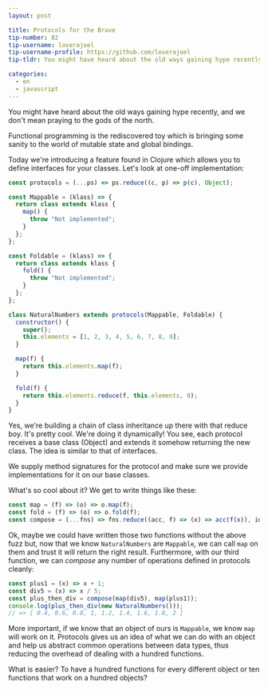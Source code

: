 ```yaml
---
layout: post

title: Protocols for the Brave
tip-number: 82
tip-username: loverajoel
tip-username-profile: https://github.com/loverajoel
tip-tldr: You might have heard about the old ways gaining hype recently, and we don't mean praying to the gods of the north. Today we're introducing a feature found in Clojure which allows you to define interfaces for your classes.

categories:
  - en
  - javascript
---
```


You might have heard about the old ways gaining hype recently, and we don't
mean praying to the gods of the north.

Functional programming is the rediscovered toy which is bringing some sanity
to the world of mutable state and global bindings.

Today we're introducing a feature found in Clojure which allows you to define
interfaces for your classes. Let's look at one-off implementation:

```javascript
const protocols = (...ps) => ps.reduce((c, p) => p(c), Object);

const Mappable = (klass) => {
  return class extends klass {
    map() {
      throw "Not implemented";
    }
  };
};

const Foldable = (klass) => {
  return class extends klass {
    fold() {
      throw "Not implemented";
    }
  };
};

class NaturalNumbers extends protocols(Mappable, Foldable) {
  constructor() {
    super();
    this.elements = [1, 2, 3, 4, 5, 6, 7, 8, 9];
  }

  map(f) {
    return this.elements.map(f);
  }

  fold(f) {
    return this.elements.reduce(f, this.elements, 0);
  }
}
```

Yes, we're building a chain of class inheritance up there with that reduce boy.
It's pretty cool. We're doing it dynamically! You see, each protocol receives
a base class (Object) and extends it somehow returning the new class. The idea
is similar to that of interfaces.

We supply method signatures for the protocol and make sure we provide
implementations for it on our base classes.

What's so cool about it? We get to write things like these:

```javascript
const map = (f) => (o) => o.map(f);
const fold = (f) => (o) => o.fold(f);
const compose = (...fns) => fns.reduce((acc, f) => (x) => acc(f(x)), id);
```

Ok, maybe we could have written those two functions without the above fuzz but,
now that we know `NaturalNumbers` are `Mappable`, we can call `map` on them
and trust it will return the right result. Furthermore, with our third function,
we can _compose_ any number of operations defined in protocols cleanly:

```javascript
const plus1 = (x) => x + 1;
const div5 = (x) => x / 5;
const plus_then_div = compose(map(div5), map(plus1));
console.log(plus_then_div(new NaturalNumbers()));
// => [ 0.4, 0.6, 0.8, 1, 1.2, 1.4, 1.6, 1.8, 2 ]
```

More important, if we know that an object of ours is `Mappable`, we know `map`
will work on it. Protocols gives us an idea of what we can do with an object and
help us abstract common operations between data types, thus reducing the
overhead of dealing with a hundred functions.

What is easier? To have a hundred functions for every different object or ten
functions that work on a hundred objects?
